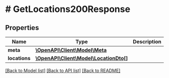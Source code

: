 # # GetLocations200Response

## Properties

Name | Type | Description | Notes
------------ | ------------- | ------------- | -------------
**meta** | [**\OpenAPI\Client\Model\Meta**](Meta.md) |  |
**locations** | [**\OpenAPI\Client\Model\LocationDto[]**](LocationDto.md) |  |

[[Back to Model list]](../../README.md#models) [[Back to API list]](../../README.md#endpoints) [[Back to README]](../../README.md)
